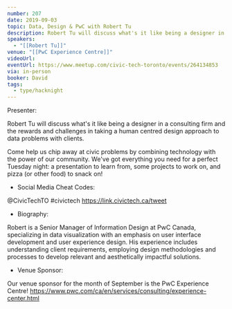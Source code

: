 ```yaml
---
number: 207
date: 2019-09-03
topic: Data, Design & PwC with Robert Tu
description: Robert Tu will discuss what's it like being a designer in a consulting firm and the rewards and challenges in taking a human centred design approach to data problems with clients.
speakers:
  - "[[Robert Tu]]"
venue: "[[PwC Experience Centre]]"
videoUrl: 
eventUrl: https://www.meetup.com/civic-tech-toronto/events/264134853
via: in-person
booker: David
tags:
  - type/hacknight
---
```


Presenter:

Robert Tu will discuss what's it like being a designer in a consulting firm and the rewards and challenges in taking a human centred design approach to data problems with clients.

Come help us chip away at civic problems by combining technology with the power of our community. We've got everything you need for a perfect Tuesday night: a presentation to learn from, some projects to work on, and pizza (or other food) to snack on!

+ Social Media Cheat Codes:

@CivicTechTO \#civictech
https://link.civictech.ca/tweet

+ Biography:

Robert is a Senior Manager of Information Design at PwC Canada, specializing in data visualization with an emphasis on user interface development and user experience design. His experience includes understanding client requirements, employing design methodologies and processes to develop relevant and aesthetically impactful solutions.

+ Venue Sponsor:

Our venue sponsor for the month of September is the PwC Experience Centre!
https://www.pwc.com/ca/en/services/consulting/experience-center.html
